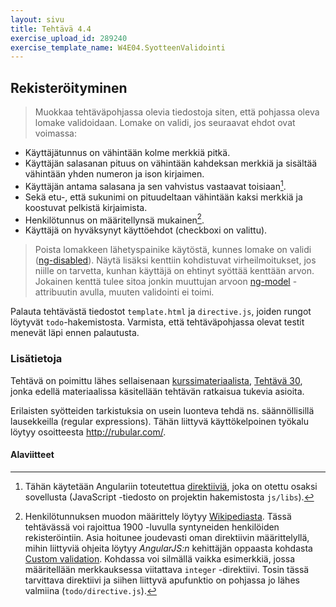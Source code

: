 ```yaml
---
layout: sivu
title: Tehtävä 4.4
exercise_upload_id: 289240
exercise_template_name: W4E04.SyotteenValidointi
---
```


## Rekisteröityminen

> Muokkaa tehtäväpohjassa olevia tiedostoja siten, että pohjassa oleva lomake validoidaan. Lomake on validi, jos seuraavat ehdot ovat voimassa:
>
* Käyttäjätunnus on vähintään kolme merkkiä pitkä.
* Käyttäjän salasanan pituus on vähintään kahdeksan merkkiä ja sisältää vähintään yhden numeron ja ison kirjaimen.
* Käyttäjän antama salasana ja sen vahvistus vastaavat toisiaan[^1]. 
* Sekä etu-, että sukunimi on pituudeltaan vähintään kaksi merkkiä ja koostuvat pelkistä kirjaimista.
* Henkilötunnus on määritellynsä mukainen[^2].
* Käyttäjä on hyväksynyt käyttöehdot (checkboxi on valittu).
>
> Poista lomakkeen lähetyspainike käytöstä, kunnes lomake on validi 
([ng-disabled](https://docs.angularjs.org/api/ng/directive/ngDisabled)). Näytä lisäksi kenttiin kohdistuvat virheilmoitukset, jos niille on tarvetta, kunhan käyttäjä on ehtinyt syöttää kenttään arvon.  Jokainen kenttä tulee sitoa jonkin muuttujan arvoon [ng-model](https://docs.angularjs.org/api/ng/directive/ngModel) -attribuutin avulla, muuten validointi ei toimi. 

[^1]: Tähän käytetään Angulariin toteutettua [direktiiviä](https://github.com/TheSharpieOne/angular-validation-match#usage), joka on otettu osaksi sovellusta (JavaScript -tiedosto on projektin hakemistosta `js/libs`). 

[^2]: Henkilötunnuksen muodon määrittely löytyy [Wikipediasta](https://fi.wikipedia.org/wiki/Henkil%C3%B6tunnus#Tunnuksen_muoto). Tässä tehtävässä voi rajoittua 1900 -luvulla syntyneiden henkilöiden rekisteröintiin. Asia hoitunee joudevasti oman direktiivin määrittelyllä, mihin liittyviä ohjeita löytyy *AngularJS:n* kehittäjän oppaasta kohdasta [Custom validation][custom-validation]. Kohdassa voi silmällä vaikka esimerkkiä, jossa määritellään merkkauksessa viitattava `integer` -direktiivi. Tosin tässä tarvittava direktiivi ja siihen liittyvä apufunktio on pohjassa jo lähes valmiina (`todo/directive.js`).

[custom-validation]: https://docs.angularjs.org/guide/forms#custom-validation

Palauta tehtävästä tiedostot `template.html` ja `directive.js`, joiden rungot löytyvät `todo`-hakemistosta. Varmista, että tehtäväpohjassa olevat testit menevät läpi ennen palautusta.


### Lisätietoja

Tehtävä on poimittu lähes sellaisenaan [kurssimateriaalista]({{site.baseurl}}/weso/),
[Tehtävä 30]({{site.baseurl}}/weso/#vk-4-t30), jonka edellä materiaalissa käsitellään tehtävän ratkaisua tukevia asioita.

Erilaisten syötteiden tarkistuksia on usein luonteva tehdä ns. säännöllisillä lausekkeilla (regular expressions). Tähän liittyvä käyttökelpoinen työkalu löytyy osoitteesta <http://rubular.com/>.


#### Alaviitteet

